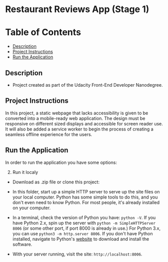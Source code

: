 Restaurant Reviews App (Stage 1)
===============================

# Table of Contents

* [Description](#description)
* [Project Instructions](#project-instructions)
* [Run the Application](#run-the-application)


## Description

* Project created as part of the Udacity Front-End Developer Nanodegree.

## Project Instructions

In this project, a static webpage that lacks accessibility is given to be converted into a mobile-ready web application. The design  must be responsive on different sized displays and accessible for screen reader use. It will also be added a service worker to begin the process of creating a seamless offline experience for the users.

## Run the Application

In order to run the application you have some options:

2. Run it localy
* Download as .zip file or clone this project:

* In this folder, start up a simple HTTP server to serve up the site files on your local computer. Python has some simple tools to do this, and you don't even need to know Python. For most people, it's already installed on your computer. 

* In a terminal, check the version of Python you have: `python -V`. If you have Python 2.x, spin up the server with `python -m SimpleHTTPServer 8006` (or some other port, if port 8000 is already in use.) For Python 3.x, you can use `python3 -m http.server 8006`. If you don't have Python installed, navigate to Python's [website](https://www.python.org/) to download and install the software.

* With your server running, visit the site: `http://localhost:8006`.


 



